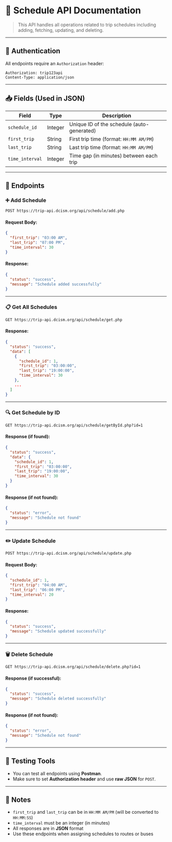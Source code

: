 # 🚌 Schedule API Documentation

> This API handles all operations related to trip schedules including adding, fetching, updating, and deleting.

---

## 🔐 Authentication

All endpoints require an `Authorization` header:

```
Authorization: trip123api
Content-Type: application/json
```

---

## 📥 Fields (Used in JSON)

| Field           | Type    | Description                                |
|-----------------|---------|--------------------------------------------|
| `schedule_id`   | Integer | Unique ID of the schedule (auto-generated) |
| `first_trip`    | String  | First trip time (format: `HH:MM AM/PM`)     |
| `last_trip`     | String  | Last trip time (format: `HH:MM AM/PM`)      |
| `time_interval` | Integer | Time gap (in minutes) between each trip     |

---

## 📌 Endpoints

### ➕ Add Schedule

`POST https://trip-api.dcism.org/api/schedule/add.php`

#### Request Body:
```json
{
  "first_trip": "03:00 AM",
  "last_trip": "07:00 PM",
  "time_interval": 30
}
```

#### Response:
```json
{
  "status": "success",
  "message": "Schedule added successfully"
}
```

---

### 📋 Get All Schedules

`GET https://trip-api.dcism.org/api/schedule/get.php`

#### Response:
```json
{
  "status": "success",
  "data": [
    {
      "schedule_id": 1,
      "first_trip": "03:00:00",
      "last_trip": "19:00:00",
      "time_interval": 30
    },
    ...
  ]
}
```

---

### 🔍 Get Schedule by ID

`GET https://trip-api.dcism.org/api/schedule/getById.php?id=1`

#### Response (if found):
```json
{
  "status": "success",
  "data": {
    "schedule_id": 1,
    "first_trip": "03:00:00",
    "last_trip": "19:00:00",
    "time_interval": 30
  }
}
```

#### Response (if not found):
```json
{
  "status": "error",
  "message": "Schedule not found"
}
```

---

### ✏️ Update Schedule

`POST https://trip-api.dcism.org/api/schedule/update.php`

#### Request Body:
```json
{
  "schedule_id": 1,
  "first_trip": "04:00 AM",
  "last_trip": "06:00 PM",
  "time_interval": 20
}
```

#### Response:
```json
{
  "status": "success",
  "message": "Schedule updated successfully"
}
```

---

### 🗑️ Delete Schedule

`GET https://trip-api.dcism.org/api/schedule/delete.php?id=1`

#### Response (if successful):
```json
{
  "status": "success",
  "message": "Schedule deleted successfully"
}
```

#### Response (if not found):
```json
{
  "status": "error",
  "message": "Schedule not found"
}
```

---

## 🧪 Testing Tools

- You can test all endpoints using **Postman**.
- Make sure to set **Authorization header** and use **raw JSON** for `POST`.

---

## 📌 Notes

- `first_trip` and `last_trip` can be in `HH:MM AM/PM` (will be converted to `HH:MM:SS`)
- `time_interval` must be an integer (in minutes)
- All responses are in **JSON** format
- Use these endpoints when assigning schedules to routes or buses